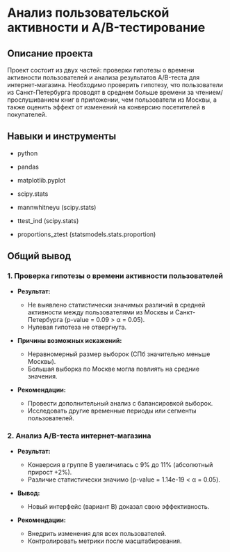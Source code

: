 # Анализ пользовательской активности и A/B-тестирование

## Описание проекта
Проект состоит из двух частей: проверки гипотезы о времени активности пользователей и анализа результатов A/B-теста для интернет-магазина. Необходимо проверить гипотезу, что пользователи из Санкт-Петербурга проводят в среднем больше времени за чтением/прослушиванием книг в приложении, чем пользователи из Москвы, а также оценить эффект от изменений на конверсию посетителей в покупателей.

## Навыки и инструменты
- python
- pandas
- matplotlib.pyplot
- scipy.stats

- mannwhitneyu (scipy.stats)
- ttest_ind (scipy.stats)
- proportions_ztest (statsmodels.stats.proportion)

## Общий вывод

### 1. Проверка гипотезы о времени активности пользователей  
- **Результат:**  
  - Не выявлено статистически значимых различий в средней активности между пользователями из Москвы и Санкт-Петербурга (p-value = 0.09 > α = 0.05).  
  - Нулевая гипотеза не отвергнута.  

- **Причины возможных искажений:**  
  - Неравномерный размер выборок (СПб значительно меньше Москвы).  
  - Большая выборка по Москве могла повлиять на средние значения.  

- **Рекомендации:**  
  - Провести дополнительный анализ с балансировкой выборок.  
  - Исследовать другие временные периоды или сегменты пользователей.  

### 2. Анализ A/B-теста интернет-магазина  
- **Результат:**  
  - Конверсия в группе B увеличилась с 9% до 11% (абсолютный прирост +2%).  
  - Различие статистически значимо (p-value = 1.14e-19 < α = 0.05).  

- **Вывод:**  
  - Новый интерфейс (вариант B) доказал свою эффективность.  

- **Рекомендации:**  
  - Внедрить изменения для всех пользователей.  
  - Контролировать метрики после масштабирования.  
